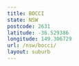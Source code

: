 ```yaml
---
title: BOCCI
state: NSW
postcode: 2631
latitude: -36.529386
longitude: 149.306729
url: /nsw/bocci/
layout: suburb
---
```

